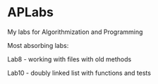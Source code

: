 # APLabs
My labs for Algorithmization and Programming

Most absorbing labs:

Lab8 - working with files with old methods

Lab10 - doubly linked list with functions and tests
